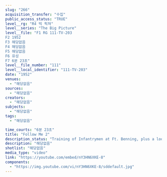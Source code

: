 ```yaml
---
slug: "266"
acquisition_transfer: "수집"
public_access_status: "TRUE"
level__rg: "R4 빅 픽쳐"
level__series: "The Big Picture"
level__file: "F1 RG 111-TV-203
F2 1952
F3 해당없음
F4 해당없음
F5 해당없음
F6 유성
F7 6분 23초"
level__file_number: "111"
level__local_identifier: "111-TV-203"
date: "1952"
venues: 
  - "해당없음"
sources: 
  - "해당없음"
creators: 
  - "해당없음"
subjects: 
  - "해당없음"
tags: 
  - "해당없음"

time_courts: "6분 23초"
title: "Follow Me 2"
description_status: "Training of Infantrymen at Ft. Benning, plus a look at Benning`s Ranger School."
description: "해당없음"
shotlist: "해당없음"
media_type: "video"
link: "https://youtube.com/embed/nY3HN6XKE-8"
components: 
  - "https://img.youtube.com/vi/nY3HN6XKE-8/sddefault.jpg"
---
```

